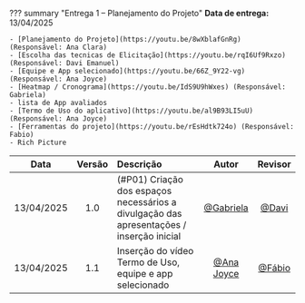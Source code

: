 ??? summary "Entrega 1 – Planejamento do Projeto" 
    **Data de entrega:** 13/04/2025

    - [Planejamento do Projeto](https://youtu.be/8wXblafGnRg) (Responsável: Ana Clara)
    - [Escolha das tecnicas de Elicitação](https://youtu.be/rqI6Uf9Rxzo) (Responsável: Davi Emanuel)
    - [Equipe e App selecionado](https://youtu.be/66Z_9Y22-vg)(Responsável: Ana Joyce)
    - [Heatmap / Cronograma](https://youtu.be/IdS9U9hWxes) (Responsável: Gabriela)
    - lista de App avaliados
    - [Termo de Uso do aplicativo](https://youtu.be/al9B93LI5uU) (Responsável: Ana Joyce) 
    - [Ferramentas do projeto](https://youtu.be/rEsHdtk724o) (Responsável: Fabio)  
    - Rich Picture


| Data       | Versão | Descrição                                 | Autor                                      | Revisor                                     |
| :--------: | :----: | :---------------------------------------- | :----------------------------------------: | :----------------------------------------: |
| 13/04/2025 |  1.0   | (#P01) Criação dos espaços necessários a divulgação das apresentações / inserção inicial | [@Gabriela](https://github.com/gaubiela)   | [@Davi](https://github.com/daviRolvr) |
 13/04/2025 |  1.1   | Inserção do vídeo Termo de Uso, equipe e app selecionado | [@Ana Joyce](https://github.com/anajoyceamorim)   | [@Fábio](https://github.com/fabinsz) |

